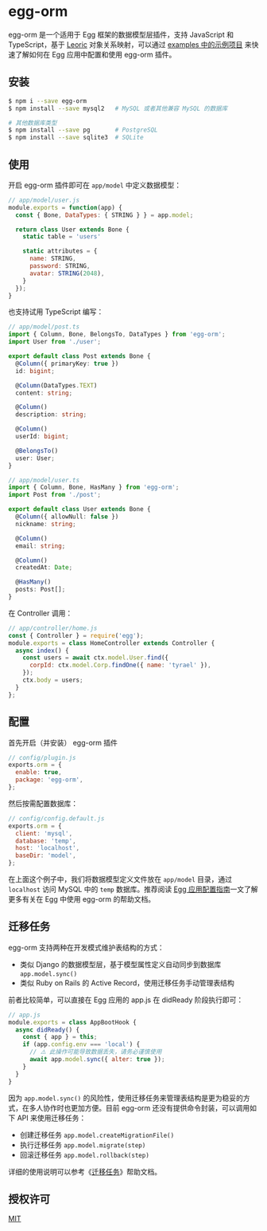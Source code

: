 # egg-orm

egg-orm 是一个适用于 Egg 框架的数据模型层插件，支持 JavaScript 和 TypeScript，基于 [Leoric](https://leoric.js.org/zh) 对象关系映射，可以通过 [examples 中的示例项目](https://github.com/eggjs/egg-orm/tree/master/examples) 来快速了解如何在 Egg 应用中配置和使用 egg-orm 插件。

## 安装

```bash
$ npm i --save egg-orm
$ npm install --save mysql2   # MySQL 或者其他兼容 MySQL 的数据库

# 其他数据库类型
$ npm install --save pg       # PostgreSQL
$ npm install --save sqlite3  # SQLite
```

## 使用

开启 egg-orm 插件即可在 `app/model` 中定义数据模型：

```js
// app/model/user.js
module.exports = function(app) {
  const { Bone, DataTypes: { STRING } } = app.model;

  return class User extends Bone {
    static table = 'users'

    static attributes = {
      name: STRING,
      password: STRING,
      avatar: STRING(2048),
    }
  });
}
```

也支持试用 TypeScript 编写：

```ts
// app/model/post.ts
import { Column, Bone, BelongsTo, DataTypes } from 'egg-orm';
import User from './user';

export default class Post extends Bone {
  @Column({ primaryKey: true })
  id: bigint;

  @Column(DataTypes.TEXT)
  content: string;

  @Column()
  description: string;

  @Column()
  userId: bigint;

  @BelongsTo()
  user: User;
}

// app/model/user.ts
import { Column, Bone, HasMany } from 'egg-orm';
import Post from './post';

export default class User extends Bone {
  @Column({ allowNull: false })
  nickname: string;

  @Column()
  email: string;

  @Column()
  createdAt: Date;

  @HasMany()
  posts: Post[];
}
```

在 Controller 调用：

```js
// app/controller/home.js
const { Controller } = require('egg');
module.exports = class HomeController extends Controller {
  async index() {
    const users = await ctx.model.User.find({
      corpId: ctx.model.Corp.findOne({ name: 'tyrael' }),
    });
    ctx.body = users;
  }
};
```

## 配置

首先开启（并安装） egg-orm 插件

```js
// config/plugin.js
exports.orm = {
  enable: true,
  package: 'egg-orm',
};
```

然后按需配置数据库：

```js
// config/config.default.js
exports.orm = {
  client: 'mysql',
  database: 'temp',
  host: 'localhost',
  baseDir: 'model',
};
```

在上面这个例子中，我们将数据模型定义文件放在 `app/model` 目录，通过 `localhost` 访问 MySQL 中的 `temp` 数据库。推荐阅读 [Egg 应用配置指南](https://leoric.js.org/zh/setup/egg)一文了解更多有关在 Egg 中使用 egg-orm 的帮助文档。

## 迁移任务

egg-orm 支持两种在开发模式维护表结构的方式：

- 类似 Django 的数据模型层，基于模型属性定义自动同步到数据库 `app.model.sync()`
- 类似 Ruby on Rails 的 Active Record，使用迁移任务手动管理表结构

前者比较简单，可以直接在 Egg 应用的 app.js 在 didReady 阶段执行即可：

```js
// app.js
module.exports = class AppBootHook {
  async didReady() {
    const { app } = this;
    if (app.config.env === 'local') {
      // ⚠️ 此操作可能导致数据丢失，请务必谨慎使用
      await app.model.sync({ alter: true });
    }
  }
}
```

因为 `app.model.sync()` 的风险性，使用迁移任务来管理表结构是更为稳妥的方式，在多人协作时也更加方便。目前 egg-orm 还没有提供命令封装，可以调用如下 API 来使用迁移任务：

- 创建迁移任务 `app.model.createMigrationFile()`
- 执行迁移任务 `app.model.migrate(step)`
- 回滚迁移任务 `app.model.rollback(step)`

详细的使用说明可以参考《[迁移任务](https://leoric.js.org/zh/migrations.html)》帮助文档。

## 授权许可

[MIT](LICENSE)
